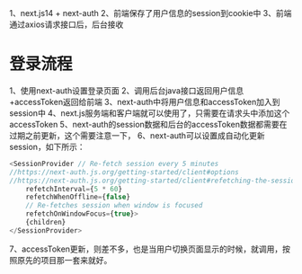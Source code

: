 1、next.js14 + next-auth 
2、前端保存了用户信息的session到cookie中
3、前端通过axios请求接口后，后台接收


# 登录流程
1、使用next-auth设置登录页面
2、调用后台java接口返回用户信息+accessToken返回给前端
3、next-auth中将用户信息和accessToken加入到session中
4、next.js服务端和客户端就可以使用了，只需要在请求头中添加这个accessToken
5、next-auth的session数据和后台的accessToken数据都需要在过期之前更新，这个需要注意一下，
6、next-auth可以设置成自动化更新session，如下所示：
```js
<SessionProvider // Re-fetch session every 5 minutes
//https://next-auth.js.org/getting-started/client#options
//https://next-auth.js.org/getting-started/client#refetching-the-session
    refetchInterval={5 * 60}
    refetchWhenOffline={false}
    // Re-fetches session when window is focused
    refetchOnWindowFocus={true}>
    {children}
</SessionProvider>
```
7、accessToken更新，则差不多，也是当用户切换页面显示的时候，就调用，按照原先的项目那一套来就好。